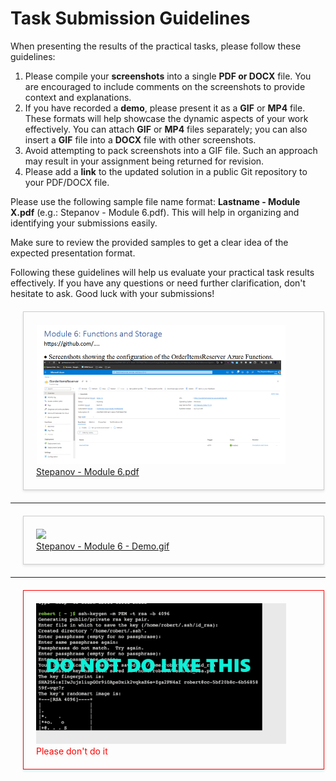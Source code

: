 # Task Submission Guidelines

When presenting the results of the practical tasks, please follow these guidelines:

1. Please compile your **screenshots** into a single **PDF or DOCX** file. You are encouraged to include comments on the screenshots to provide context and explanations.
2. If you have recorded a **demo**, please present it as a **GIF** or **MP4** file. These formats will help showcase the dynamic aspects of your work effectively. You can attach **GIF** or **MP4** files separately; you can also insert a **GIF** file into a **DOCX** file with other screenshots.
3. Avoid attempting to pack screenshots into a GIF file. Such an approach may result in your assignment being returned for revision.
4. Please add a **link** to the updated solution in a public Git repository to your PDF/DOCX file.

Please use the following sample file name format: **Lastname - Module X.pdf** (e.g.: Stepanov - Module 6.pdf). This will help in organizing and identifying your submissions easily.

Make sure to review the provided samples to get a clear idea of the expected presentation format.

Following these guidelines will help us evaluate your practical task results effectively. If you have any questions or need further clarification, don't hesitate to ask. Good luck with your submissions!

<div style="border: 1px solid #ccc; padding: 20px; margin: 20px; box-shadow: 0 2px 4px rgba(0, 0, 0, 0.1); width: 440px">
    <img src="images/Stepanov - Module 6.png" width="400" />
    <br>
    <a href="images/Stepanov - Module 6.pdf" target="_blank">Stepanov - Module 6.pdf</a>
</div>

<hr>

<div style="border: 1px solid #ccc; padding: 20px; margin: 20px; box-shadow: 0 2px 4px rgba(0, 0, 0, 0.1); width: 440px">
    <img src="images/Stepanov - Module 6 - Demo.gif" width="400" />
    <br>
    <a href="images/Stepanov - Module 6 - Demo.gif" target="_blank">Stepanov - Module 6 - Demo.gif</a>
</div>

<hr>

<div style="border: 1px solid red; padding: 20px; margin: 20px; box-shadow: 0 2px 4px rgba(0, 0, 0, 0.1); width: 440px">
    <img src="images/bad-example.gif" width="400" />
    <br>
    <spam style="color: red;">Please don't do it</spam>
</div>
